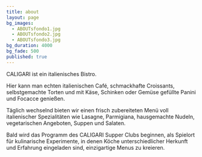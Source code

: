 ```yaml
---
title: about
layout: page
bg_images: 
  - ABOUTsfondo1.jpg
  - ABOUTsfondo2.jpg
  - ABOUTsfondo3.jpg
bg_duration: 4000
bg_fade: 500
published: true
---
```


CALIGARI ist ein italienisches Bistro. 

Hier kann man echten italienischen Café, schmackhafte Croissants, selbstgemachte Torten und mit Käse, Schinken oder Gemüse gefüllte Panini und Focacce genießen.

Täglich wechselnd bieten wir einen frisch zubereiteten Menü voll italienischer Spezialitäten  wie Lasagne,  Parmigiana, hausgemachte Nudeln, vegetarischen Angeboten, Suppen und Salaten. 

Bald wird das Programm des CALIGARI Supper Clubs beginnen, als Spielort für kulinarische Experimente, in denen Köche unterschiedlicher Herkunft und Erfahrung eingeladen sind, einzigartige Menus zu kreieren.